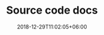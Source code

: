 ---
title: "Source code docs"
date: 2018-12-29T11:02:05+06:00
icon: "ti-panel"
logo: "images/skills.png"
description: "Source code, variables and arguments of functions"
url: /doxygen
type : "docs"
---